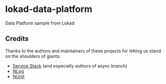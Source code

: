 lokad-data-platform
===================

Data Platform sample from Lokad



Credits
-------

Thanks to the authors and maintainers of these projects for letting us stand on the shoulders of giants:

* [Service Stack](http://www.servicestack.net/) (and especially authors of async branch)
* [NLog](http://nlog-project.org/)
* [NUnit](http://www.nunit.org/)